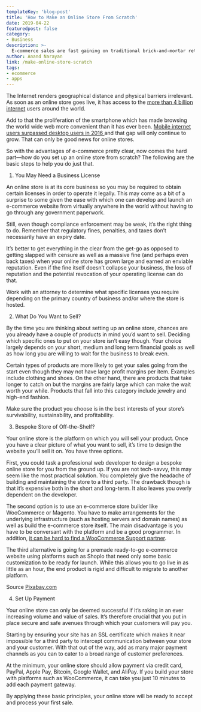 ```yaml
---
templateKey: 'blog-post'
title: 'How to Make an Online Store From Scratch'
date: 2019-04-22
featuredpost: false
category:
- Business
description: >-
  E-commerce sales are fast gaining on traditional brick-and-mortar retail revenues. With the current trajectories, it’s only a matter of time before online sales surpass offline sales. It’s not hard to see why. Source Pixabay.com The Internet renders geographical distance and
author: Anand Narayan
link: /make-online-store-scratch
tags:
- ecommerce
- apps
---
```

The Internet renders geographical distance and physical barriers irrelevant. As soon as an online store goes live, it has access to the [more than 4 billion internet](https://wearesocial.com/blog/2019/01/digital-2019-global-internet-use-accelerates) users around the world.

Add to that the proliferation of the smartphone which has made browsing the world wide web more convenient than it has ever been. [Mobile internet users surpassed desktop users in 2016 ](https://techcrunch.com/2016/11/01/mobile-internet-use-passes-desktop-for-the-first-time-study-finds/)and that gap will only continue to grow. That can only be good news for online stores.

So with the advantages of e-commerce pretty clear, now comes the hard part—how do you set up an online store from scratch? The following are the basic steps to help you do just that.

1. You May Need a Business License

An online store is at its core business so you may be required to obtain certain licenses in order to operate it legally. This may come as a bit of a surprise to some given the ease with which one can develop and launch an e-commerce website from virtually anywhere in the world without having to go through any government paperwork.

Still, even though compliance enforcement may be weak, it’s the right thing to do. Remember that regulatory fines, penalties, and taxes don’t necessarily have an expiry date.

It’s better to get everything in the clear from the get-go as opposed to getting slapped with censure as well as a massive fine (and perhaps even back taxes) when your online store has grown large and earned an enviable reputation. Even if the fine itself doesn’t collapse your business, the loss of reputation and the potential revocation of your operating license can do that.

Work with an attorney to determine what specific licenses you require depending on the primary country of business and/or where the store is hosted.

2. What Do You Want to Sell?

By the time you are thinking about setting up an online store, chances are you already have a couple of products in mind you’d want to sell. Deciding which specific ones to put on your store isn’t easy though. Your choice largely depends on your short, medium and long term financial goals as well as how long you are willing to wait for the business to break even.

Certain types of products are more likely to get your sales going from the start even though they may not have large profit margins per item. Examples include clothing and shoes. On the other hand, there are products that take longer to catch on but the margins are fairly large which can make the wait worth your while. Products that fall into this category include jewelry and high-end fashion.

Make sure the product you choose is in the best interests of your store’s survivability, sustainability, and profitability.

3. Bespoke Store of Off-the-Shelf?

Your online store is the platform on which you will sell your product. Once you have a clear picture of what you want to sell, it’s time to design the website you’ll sell it on. You have three options.

First, you could task a professional web developer to design a bespoke online store for you from the ground up. If you are not tech-savvy, this may seem like the most practical solution. You completely give the headache of building and maintaining the store to a third party. The drawback though is that it’s expensive both in the short and long-term. It also leaves you overly dependent on the developer.

The second option is to use an e-commerce store builder like WooCommerce or Magento. You have to make arrangements for the underlying infrastructure (such as hosting servers and domain names) as well as build the e-commerce store itself. The main disadvantage is you have to be conversant with the platform and be a good programmer. In addition, [it can be hard to find a WooCommerce Support partner](https://www.brightvessel.com/find-best-woocommerce-support-partner/).

The third alternative is going for a premade ready-to-go e-commerce website using platforms such as Shoplo that need only some basic customization to be ready for launch. While this allows you to go live in as little as an hour, the end product is rigid and difficult to migrate to another platform.


Source [Pixabay.com](https://pixabay.com/photos/marketing-digital-marketing-office-3724798/)

4. Set Up Payment

Your online store can only be deemed successful if it’s raking in an ever increasing volume and value of sales. It’s therefore crucial that you put in place secure and safe avenues through which your customers will pay you.

Starting by ensuring your site has an SSL certificate which makes it near impossible for a third party to intercept communication between your store and your customer. With that out of the way, add as many major payment channels as you can to cater to a broad range of customer preferences.

At the minimum, your online store should allow payment via credit card, PayPal, Apple Pay, Bitcoin, Google Wallet, and AliPay. If you build your store with platforms such as WooCommerce, it can take you just 10 minutes to add each payment gateway.

By applying these basic principles, your online store will be ready to accept and process your first sale.

   